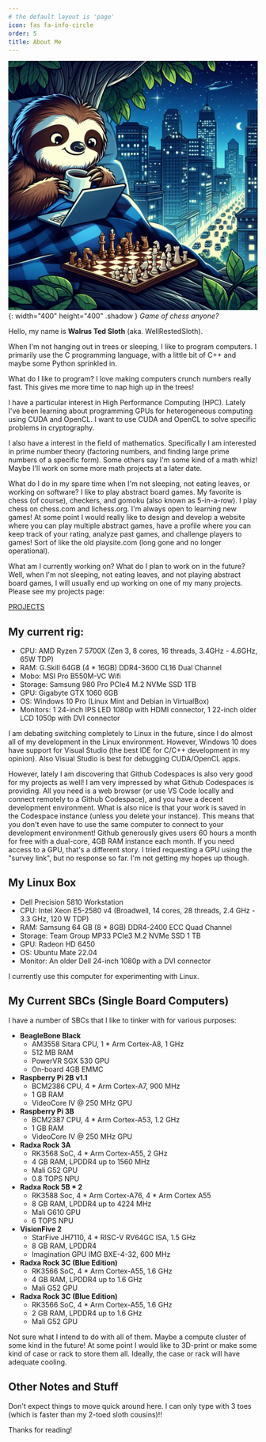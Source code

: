 ```yaml
---
# the default layout is 'page'
icon: fas fa-info-circle
order: 5
title: About Me
---
```


![sloth_playing_chess](/assets/about/sloth_playing_chess.jpg){: width="400" height="400" .shadow }
_Game of chess anyone?_

Hello, my name is **Walrus Ted Sloth** (aka. WellRestedSloth).

When I'm not hanging out in trees or sleeping, I like to program computers.  I primarily use the C programming language, with a little bit of C++ and maybe some Python sprinkled in.

What do I like to program?  I love making computers crunch numbers really fast.  This gives me more time to nap high up in the trees!

I have a particular interest in High Performance Computing (HPC). Lately I've been learning about programming GPUs for heterogeneous computing using CUDA and OpenCL.  I want to use CUDA and OpenCL to solve specific problems in cryptography.

I also have a interest in the field of mathematics.  Specifically I am interested in prime number theory (factoring numbers, and finding large prime numbers of a specific form).  Some others say I'm some kind of a math whiz!  Maybe I'll work on some more math projects at a later date.

What do I do in my spare time when I'm not sleeping, not eating leaves, or working on software?  I like to play abstract board games.  My favorite is chess (of course), checkers, and gomoku (also known as 5-in-a-row).  I play chess on chess.com and lichess.org.  I'm always open to learning new games!  At some point I would really like to design and develop a website where you can play multiple abstract games, have a profile where you can keep track of your rating, analyze past games, and challenge players to games!  Sort of like the old playsite.com (long gone and no longer operational).

What am I currently working on?  What do I plan to work on in the future?  Well, when I'm not sleeping, not eating leaves, and not playing abstract board games, I will usually end up working on one of my many projects.  Please see my projects page:

[PROJECTS](/projects)

## **My current rig:**

* CPU: AMD Ryzen 7 5700X (Zen 3, 8 cores, 16 threads, 3.4GHz - 4.6GHz, 65W TDP)
* RAM: G.Skill 64GB (4 * 16GB) DDR4-3600 CL16 Dual Channel
* Mobo: MSI Pro B550M-VC Wifi
* Storage: Samsung 980 Pro PCIe4 M.2 NVMe SSD 1TB
* GPU: Gigabyte GTX 1060 6GB
* OS: Windows 10 Pro (Linux Mint and Debian in VirtualBox)
* Monitors: 1 24-inch IPS LED 1080p with HDMI connector, 1 22-inch older LCD 1050p with DVI connector

I am debating switching completely to Linux in the future, since I do almost all of my development in the Linux environment.  However, Windows 10 does have support for Visual Studio (the best IDE for C/C++ development in my opinion).  Also Visual Studio is best for debugging CUDA/OpenCL apps.

However, lately I am discovering that Github Codespaces is also very good for my projects as well!  I am very impressed by what Github Codespaces is providing.  All you need is a web browser (or use VS Code locally and connect remotely to a Github Codespace), and you have a decent development environment.  What is also nice is that your work is saved in the Codespace instance (unless you delete your instance).  This means that you don't even have to use the same computer to connect to your development environment!  Github generously gives users 60 hours a month for free with a dual-core, 4GB RAM instance each month.  If you need access to a GPU, that's a different story.  I tried requesting a GPU using the "survey link", but no response so far.  I'm not getting my hopes up though.

## **My Linux Box**

* Dell Precision 5810 Workstation
* CPU: Intel Xeon E5-2580 v4 (Broadwell, 14 cores, 28 threads, 2.4 GHz - 3.3 GHz, 120 W TDP)
* RAM: Samsung 64 GB (8 * 8GB) DDR4-2400 ECC Quad Channel
* Storage: Team Group MP33 PCIe3 M.2 NVMe SSD 1 TB
* GPU: Radeon HD 6450
* OS: Ubuntu Mate 22.04
* Monitor: An older Dell 24-inch 1080p with a DVI connector

I currently use this computer for experimenting with Linux.

## **My Current SBCs (Single Board Computers)**

I have a number of SBCs that I like to tinker with for various purposes:

* **BeagleBone Black**
  * AM3558 Sitara CPU, 1 * Arm Cortex-A8, 1 GHz
  * 512 MB RAM
  * PowerVR SGX 530 GPU
  * On-board 4GB EMMC
* **Raspberry Pi 2B v1.1**
  * BCM2386 CPU, 4 * Arm Cortex-A7, 900 MHz
  * 1 GB RAM
  * VideoCore IV @ 250 MHz GPU
* **Raspberry Pi 3B**
  * BCM2387 CPU, 4 * Arm Cortex-A53, 1.2 GHz
  * 1 GB RAM
  * VideoCore IV @ 250 MHz GPU
* **Radxa Rock 3A**
  * RK3568 SoC, 4 * Arm Cortex-A55, 2 GHz
  * 4 GB RAM, LPDDR4 up to 1560 MHz
  * Mali G52 GPU
  * 0.8 TOPS NPU
* **Radxa Rock 5B * 2**
  * RK3588 Soc, 4 * Arm Cortex-A76, 4 * Arm Cortex A55
  * 8 GB RAM, LPDDR4 up to 4224 MHz
  * Mali G610 GPU
  * 6 TOPS NPU
* **VisionFive 2**
  * StarFive JH7110, 4 * RISC-V RV64GC ISA, 1.5 GHz
  * 8 GB RAM, LPDDR4
  * Imagination GPU IMG BXE-4-32, 600 MHz
* **Radxa Rock 3C (Blue Edition)**
  * RK3566 SoC, 4 * Arm Cortex-A55, 1.6 GHz
  * 4 GB RAM, LPDDR4 up to 1.6 GHz
  * Mali G52 GPU
* **Radxa Rock 3C (Blue Edition)**
  * RK3566 SoC, 4 * Arm Cortex-A55, 1.6 GHz
  * 2 GB RAM, LPDDR4 up to 1.6 GHz
  * Mali G52 GPU

Not sure what I intend to do with all of them.  Maybe a compute cluster of some kind in the future!  At some point I would like to 3D-print or make some kind of case or rack to store them all.  Ideally, the case or rack will have adequate cooling.

## **Other Notes and Stuff**

Don't expect things to move quick around here.  I can only type with 3 toes (which is faster than my 2-toed sloth cousins)!!

Thanks for reading!
